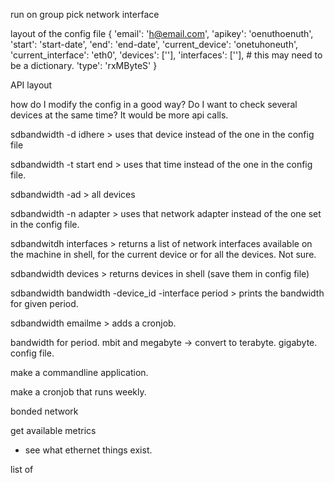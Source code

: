 run on group
pick network interface

layout of the config file
{
	'email': 'h@email.com',
	'apikey': 'oenuthoenuth',
    'start': 'start-date',
    'end': 'end-date',
	'current_device': 'onetuhoneuth',
    'current_interface': 'eth0',
    'devices': [''],
    'interfaces': [''], # this may need to be a dictionary. 
    'type': 'rxMByteS'
}

API layout

how do I modify the config in a good way? Do I want to check several devices at the same time? It would be more api calls. 

sdbandwidth -d idhere > uses that device instead of the one in the config file

sdbandwidth -t start end > uses that time instead of the one in the config file. 

sdbandwidth -ad > all devices

sdbandwidth -n adapter > uses that network adapter instead of the one set in the config file. 

sdbandwitdh interfaces > returns a list of network interfaces available on the machine in shell, for the current device or for all the devices. Not sure. 

sdbandwidth devices > returns devices in shell (save them in config file)

sdbandwidth bandwidth -device_id -interface period > prints the bandwidth for given period. 

sdbandwidth emailme > adds a cronjob. 


bandwidth for period. 
mbit and megabyte -> convert to terabyte. gigabyte. 
config file. 

make a commandline application. 

make a cronjob that runs weekly. 

bonded network 

get available metrics
- see what ethernet things exist. 

list of 